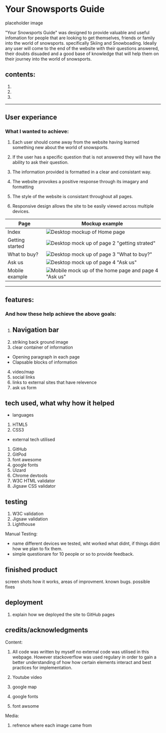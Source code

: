 # Your Snowsports Guide
placeholder image 

"Your Snowsports Guide" was designed to provide valuable and useful infomation for people that are looking to get themselves, friends or family into the world of snowsports. specifically Skiing and Snowboading. Ideally any user will come to the end of the website with their questions answered, their doubts disuaded and a good base of knowledge that will help them on their journey into the world of snowsports.

## contents:
1.
2.
3.
___
## User experiance
### What I wanted to achieve:

1. Each user should come away from the website having learned something new about the world of snowsports.

2. If the user has a specific question that is not answered they will have the ability to ask their question.

3. The information provided is formatted in a clear and consistant way.

4. The website provokes a positive response through its imagary and formatting

5. The style of the website is consistant throughout all pages.

6. Responsive design allows the site to be easily viewed across multiple devices.

Page | Mockup example |
--- | --- |
Index | ![Desktop mockup of Home page](assets/mockup-images/page1-mockup.png) |
Getting started | ![Desktop mock up of page 2 "getting strated"](assets/mockup-images/page2-mockup.png) |
What to buy? | ![Desktop mock up of page 3 "What to buy?"](assets/mockup-images/page3-mockup.png) |
Ask us | ![Desktop mock up of page 4 "Ask us"](assets/mockup-images/page4-mockup.png) |
Mobile example | ![Mobile mock up of the home page and page 4 "Ask us"](assets/mockup-images/mobile-mockup.png) |
___
## features: 
### And how these help achieve the above goals:
1. Navigation bar 
   - 
2. striking back ground image
3. clear container of information
  * Opening paragraph in each page
  *  Clapsable blocks of information
4. video/map 
5. social links
6. links to external sites that have relevence
7. ask us form

## tech used, what why how it helped
* languages
1. HTML5
2. CSS3
* external tech utilised
1. GitHub
2. GitPod
3. font awesome
4. google fonts
5. Uizard
6. Chrome devtools
7. W3C HTML validator
8. Jigsaw CSS validator

## testing
1. W3C validation
2. Jigsaw validation
3. Lighthouse

Manual Testing:
* name different devices we tested, wht worked what didnt, if things didnt how we plan to fix them.
* simple questionare for 10 people or so to provide feedback.


## finished product
screen shots how it works, areas of improvment. known bugs. possible fixes

## deployment
1. explain how we deployed the site to GitHub pages

## credits/acknowledgments
Content:
1. All code was written by myself no external code was utilised in this webpage. However stackoverflow was used regulary in order to gain a better understanding of how how certain elements interact and best practices for implementation.

2. Youtube video
3. google map
4. google fonts
5. font awsome

Media:
1. refrence where each image came from

